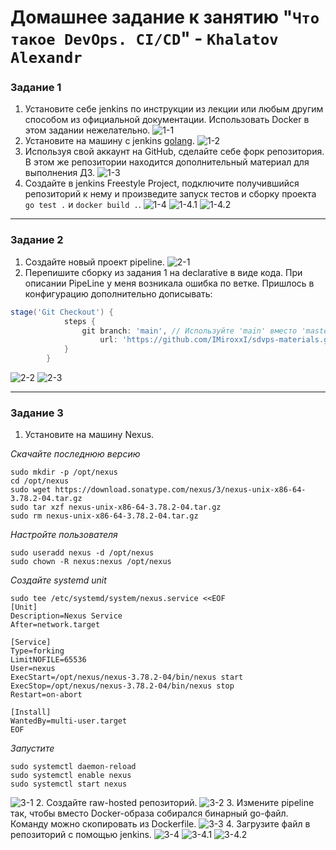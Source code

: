 # Домашнее задание к занятию "`Что такое DevOps. СI/СD`" - `Khalatov Alexandr`

### Задание 1

1. Установите себе jenkins по инструкции из лекции или любым другим способом из официальной документации. Использовать Docker в этом задании нежелательно.
![1-1](https://github.com/IMiroxxI/8-02-CI_CD/blob/main/img/1-1.png)
2. Установите на машину с jenkins [golang](https://go.dev/doc/install). 
![1-2](https://github.com/IMiroxxI/8-02-CI_CD/blob/main/img/1-2.png)
3. Используя свой аккаунт на GitHub, сделайте себе форк репозитория. В этом же репозитории находится дополнительный материал для выполнения ДЗ.
![1-3](https://github.com/IMiroxxI/8-02-CI_CD/blob/main/img/1-3.png)
4. Создайте в jenkins Freestyle Project, подключите получившийся репозиторий к нему и произведите запуск тестов и сборку проекта `go test .` и `docker build .`.
![1-4](https://github.com/IMiroxxI/8-02-CI_CD/blob/main/img/1-4.png)
![1-4.1](https://github.com/IMiroxxI/8-02-CI_CD/blob/main/img/1-4.1.png)
![1-4.2](https://github.com/IMiroxxI/8-02-CI_CD/blob/main/img/1-4.2.png)

---

### Задание 2

1. Создайте новый проект pipeline.
![2-1](https://github.com/IMiroxxI/8-02-CI_CD/blob/main/img/2-1.png)
2. Перепишите сборку из задания 1 на declarative в виде кода.
При описании PipeLine у меня возникала ошибка по ветке.
Пришлось в конфигурацию дополнительно дописывать:
```Groovy
stage('Git Checkout') {
            steps {
                git branch: 'main', // Используйте 'main' вместо 'master'
                    url: 'https://github.com/IMiroxxI/sdvps-materials.git'
            }
        }
```

![2-2](https://github.com/IMiroxxI/8-02-CI_CD/blob/main/img/2-2.png)
![2-3](https://github.com/IMiroxxI/8-02-CI_CD/blob/main/img/2-3.png)


---

### Задание 3

1. Установите на машину Nexus.

*Скачайте последнюю версию*
```
sudo mkdir -p /opt/nexus
cd /opt/nexus
sudo wget https://download.sonatype.com/nexus/3/nexus-unix-x86-64-3.78.2-04.tar.gz
sudo tar xzf nexus-unix-x86-64-3.78.2-04.tar.gz
sudo rm nexus-unix-x86-64-3.78.2-04.tar.gz
```

*Настройте пользователя*
```
sudo useradd nexus -d /opt/nexus
sudo chown -R nexus:nexus /opt/nexus
```

*Создайте systemd unit*
```
sudo tee /etc/systemd/system/nexus.service <<EOF
[Unit]
Description=Nexus Service
After=network.target

[Service]
Type=forking
LimitNOFILE=65536
User=nexus
ExecStart=/opt/nexus/nexus-3.78.2-04/bin/nexus start
ExecStop=/opt/nexus/nexus-3.78.2-04/bin/nexus stop
Restart=on-abort

[Install]
WantedBy=multi-user.target
EOF
```

*Запустите*
```
sudo systemctl daemon-reload
sudo systemctl enable nexus
sudo systemctl start nexus
```
![3-1](https://github.com/IMiroxxI/8-02-CI_CD/blob/main/img/3-1.png)
2. Создайте raw-hosted репозиторий.
![3-2](https://github.com/IMiroxxI/8-02-CI_CD/blob/main/img/3-2.png)
3. Измените pipeline так, чтобы вместо Docker-образа собирался бинарный go-файл. Команду можно скопировать из Dockerfile.
![3-3](https://github.com/IMiroxxI/8-02-CI_CD/blob/main/img/3-3.png)
4. Загрузите файл в репозиторий с помощью jenkins.
![3-4](https://github.com/IMiroxxI/8-02-CI_CD/blob/main/img/3-4.png)
![3-4.1](https://github.com/IMiroxxI/8-02-CI_CD/blob/main/img/3-4.1.png)
![3-4.2](https://github.com/IMiroxxI/8-02-CI_CD/blob/main/img/3-4.2.png)
